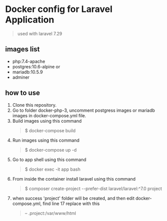 # Docker config for Laravel Application

> used with laravel 7.29

## images list
- php:7.4-apache
- postgres:10.6-alpine or
- mariadb:10.5.9
- adminer

## how to use

1. Clone this repository.
2. Go to folder docker-php-3, uncomment postgress images or mariadb images in docker-compose.yml file.
3. Build images using this command
   > $ docker-compose build
4. Run images using this command 
   > $ docker-compose up -d
5. Go to app shell using this command
   > $ docker exec -it app bash
6. From inside the container install laravel using this command
   > $ composer create-project --prefer-dist laravel/laravel:^7.0 project
7. when success 'project' folder will be created, and then edit docker-compose.yml, find line 17 replace with this
   > &ndash; .project:/var/www/html